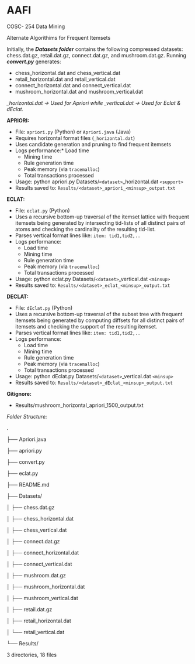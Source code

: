 # AAFI

COSC- 254 Data Mining

Alternate Algorithims for Frequent Itemsets

Initially, the ***Datasets folder*** contains the following compressed datasets: chess.dat.gz, retail.dat.gz, connect.dat.gz, and mushroom.dat.gz. Running ***convert.py*** generates:

* chess_horizontal.dat and chess_vertical.dat
* retail_horizontal.dat and retail_vertical.dat
* connect_horizontal.dat and connect_vertical.dat
* mushroom_horizontal.dat and mushroom_vertical.dat

*_horizontal.dat → Used for Apriori while _vertical.dat → Used for Eclat & dEclat.*

**APRIORI:**

* File: `apriori.py` (Python) or `Apriori.java` (Java)
* Requires horizontal format files (`_horizontal.dat`)
* Uses candidate generation and pruning to find frequent itemsets
* Logs performance:* Load time
  * Mining time
  * Rule generation time
  * Peak memory (via `tracemalloc`)
  * Total transactions processed
* Usage: python apriori.py Datasets/`<dataset>`_horizontal.dat `<support>`
* Results saved to: `Results/<dataset>_apriori_<minsup>_output.txt`

**ECLAT:**

* File: `eclat.py` (Python)
* Uses a recursive bottom-up traversal of the itemset lattice with frequent itemsets being generated by intersecting tid-lists of all distinct pairs of atoms and checking the cardinality of the resulting tid-list.
* Parses vertical format lines like: `item: tid1,tid2,..`
* Logs performance:
  * Load time
  * Mining time
  * Rule generation time
  * Peak memory (via `tracemalloc`)
  * Total transactions processed
* Usage: python eclat.py Datasets/`<dataset>`_vertical.dat `<minsup>`
* Results saved to: `Results/<dataset>_eclat_<minsup>_output.txt`

**DECLAT:**

* File: `dEclat.py` (Python)
* Uses a recursive bottom-up traversal of the subset tree with frequent itemsets being generated by computing diffsets for all distinct pairs of itemsets and checking the support of the resulting itemset.
* Parses vertical format lines like: `item: tid1,tid2,..`
* Logs performance:
  * Load time
  * Mining time
  * Rule generation time
  * Peak memory (via `tracemalloc`)
  * Total transactions processed
* Usage: python dEclat.py Datasets/`<dataset>`_vertical.dat `<minsup>`
* Results saved to: `Results/<dataset>_dEclat_<minsup>_output.txt`

**Gitignore:**

* Results/mushroom_horizontal_apriori_1500_output.txt

*Folder Structure:*

.

├── Apriori.java

├── apriori.py

├── convert.py

├── eclat.py

├── README.md

├── Datasets/

│   ├── chess.dat.gz

│   ├── chess_horizontal.dat

│   ├── chess_vertical.dat

│   ├── connect.dat.gz

│   ├── connect_horizontal.dat

│   ├── connect_vertical.dat

│   ├── mushroom.dat.gz

│   ├── mushroom_horizontal.dat

│   ├── mushroom_vertical.dat

│   ├── retail.dat.gz

│   ├── retail_horizontal.dat

│   └── retail_vertical.dat

└── Results/

3 directories, 18 files
